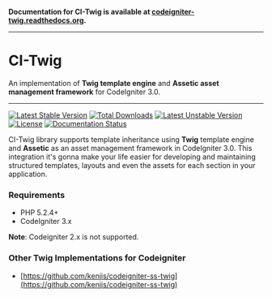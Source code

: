 **Documentation for CI-Twig is available at [codeigniter-twig.readthedocs.org](http://codeigniter-twig.readthedocs.org).**

---
# CI-Twig

An implementation of **Twig template engine** and **Assetic asset management framework** for CodeIgniter 3.0. 

---

[![Latest Stable Version](https://poser.pugx.org/dsv/ci-twig/v/stable)](https://packagist.org/packages/dsv/ci-twig) [![Total Downloads](https://poser.pugx.org/dsv/ci-twig/downloads)](https://packagist.org/packages/dsv/ci-twig) [![Latest Unstable Version](https://poser.pugx.org/dsv/ci-twig/v/unstable)](https://packagist.org/packages/dsv/ci-twig) [![License](https://poser.pugx.org/dsv/ci-twig/license)](https://packagist.org/packages/dsv/ci-twig) [![Documentation Status](https://readthedocs.org/projects/codeigniter-twig/badge/?version=latest)](https://readthedocs.org/projects/codeigniter-twig/?badge=latest)

CI-Twig library supports template inheritance using **Twig** template engine and **Assetic** as an asset management framework in CodeIgniter 3.0. This integration it's gonna make your life easier for developing and maintaining structured templates, layouts and even the assets for each section in your application.

### Requirements

* PHP 5.2.4+
* CodeIgniter 3.x 

**Note**: Codeigniter 2.x is not supported.

### Other Twig Implementations for Codeigniter

* [https://github.com/kenjis/codeigniter-ss-twig](https://github.com/kenjis/codeigniter-ss-twig)